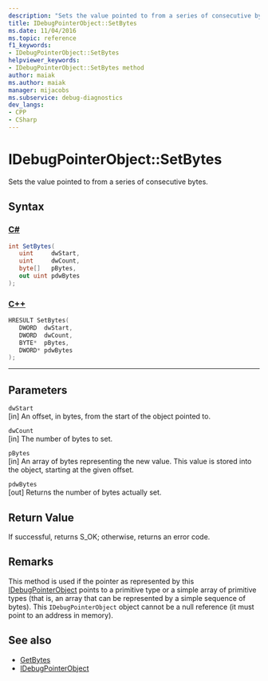 ```yaml
---
description: "Sets the value pointed to from a series of consecutive bytes."
title: IDebugPointerObject::SetBytes
ms.date: 11/04/2016
ms.topic: reference
f1_keywords:
- IDebugPointerObject::SetBytes
helpviewer_keywords:
- IDebugPointerObject::SetBytes method
author: maiak
ms.author: maiak
manager: mijacobs
ms.subservice: debug-diagnostics
dev_langs:
- CPP
- CSharp
---
```

# IDebugPointerObject::SetBytes

Sets the value pointed to from a series of consecutive bytes.

## Syntax

### [C#](#tab/csharp)
```csharp
int SetBytes(
   uint     dwStart,
   uint     dwCount,
   byte[]   pBytes,
   out uint pdwBytes
);
```
### [C++](#tab/cpp)
```cpp
HRESULT SetBytes( 
   DWORD  dwStart,
   DWORD  dwCount,
   BYTE*  pBytes,
   DWORD* pdwBytes
);
```
---

## Parameters
`dwStart`\
[in] An offset, in bytes, from the start of the object pointed to.

`dwCount`\
[in] The number of bytes to set.

`pBytes`\
[in] An array of bytes representing the new value. This value is stored into the object, starting at the given offset.

`pdwBytes`\
[out] Returns the number of bytes actually set.

## Return Value
 If successful, returns S_OK; otherwise, returns an error code.

## Remarks
 This method is used if the pointer as represented by this [IDebugPointerObject](../../../extensibility/debugger/reference/idebugpointerobject.md) points to a primitive type or a simple array of primitive types (that is, an array that can be represented by a simple sequence of bytes). This `IDebugPointerObject` object cannot be a null reference (it must point to an address in memory).

## See also
- [GetBytes](../../../extensibility/debugger/reference/idebugpointerobject-getbytes.md)
- [IDebugPointerObject](../../../extensibility/debugger/reference/idebugpointerobject.md)
